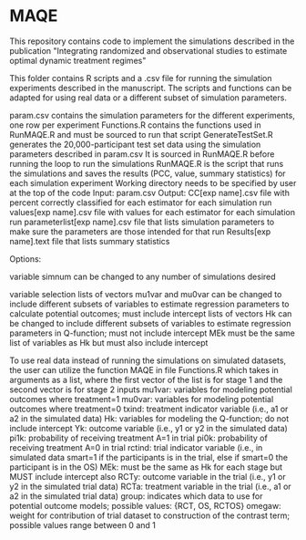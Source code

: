 # MAQE
This repository contains code to implement the simulations described in the publication "Integrating randomized and observational studies to estimate optimal dynamic
treatment regimes"

This folder contains R scripts and a .csv file for running the simulation experiments described in the manuscript.
The scripts and functions can be adapted for using real data or a different subset of simulation parameters. 

param.csv contains the simulation parameters for the different experiments, one row per experiment
Functions.R contains the functions used in RunMAQE.R and must be sourced to run that script
GenerateTestSet.R generates the 20,000-participant test set data using the simulation parameters described in param.csv
	It is sourced in RunMAQE.R before running the loop to run the simulations
RunMAQE.R is the script that runs the simulations and saves the results (PCC, value, summary statistics) for each simulation experiment
	Working directory needs to be specified by user at the top of the code
	Input: param.csv
	Output: CC[exp name].csv file with percent correctly classified for each estimator for each simulation run
		values[exp name].csv file with values for each estimator for each simulation run
		parameterlist[exp name].csv file that lists simulation parameters to make sure the parameters are those intended for that run
		Results[exp name].text file that lists summary statistics

Options:

variable simnum can be changed to any number of simulations desired

variable selection
lists of vectors mu1var and mu0var can be changed to include different subsets of variables to estimate regression parameters to calculate potential outcomes; must include intercept
lists of vectors Hk can be changed to include different subsets of variables to estimate regression parameters in Q-function; must not include intercept
	MEk must be the same list of variables as Hk but must also include intercept


To use real data instead of running the simulations on simulated datasets, the user can utilize the function MAQE in file Functions.R
which takes in arguments as a list, where the first vector of the list is for stage 1 and the second vector is for stage 2 inputs
mu1var: variables for modeling potential outcomes where treatment=1
mu0var: variables for modeling potential outcomes where treatment=0
txind: treatment indicator variable (i.e., a1 or a2 in the simulated data)
Hk: variables for modeling the Q-function; do not include intercept
Yk: outcome variable (i.e., y1 or y2 in the simulated data)
pi1k: probability of receiving treatment A=1 in trial
pi0k: probability of receiving treatment A=0 in trial
rctind: trial indicator variable (i.e., in simulated data smart=1 if the participants is in the trial, else if smart=0 the participant is in the OS)
MEk: must be the same as Hk for each stage but MUST include intercept also
RCTy: outcome variable in the trial (i.e., y1 or y2 in the simulated trial data)
RCTa: treatment variable in the trial (i.e., a1 or a2 in the simulated trial data)
group: indicates which data to use for potential outcome models; possible values: {RCT, OS, RCTOS}
omegaw: weight for contribution of trial dataset to construction of the contrast term; possible values range between 0 and 1

